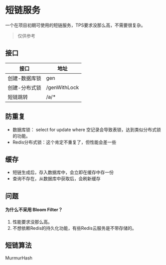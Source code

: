 # 短链服务

一个在项目初期可使用的短链服务，TPS要求没那么高，不需要很复杂。

> 仅供参考

## 接口

| 接口      | 地址           |
|---------|--------------|
| 创建-数据库锁 | gen          |
| 创建-分布式锁 | /genWithLock |
| 短链跳转    | /a/*         |

## 防重复

- 数据库锁： select for update where 空记录会导致表锁，达到类似分布式锁的功能。
- Redis分布式锁：这个肯定不重复了，但性能会差一些

## 缓存

- 短链生成后，存入数据库中，会立即在缓存中存一份
- 查询不存在，从数据库中获取后，会刷新缓存

## 问题

#### 为什么不采用 Bloom Filter？

1. 性能要求没那么高。
2. 不想依赖Redis的持久化功能，有些Redis云服务是不带存储的。

## 短链算法

MurmurHash
